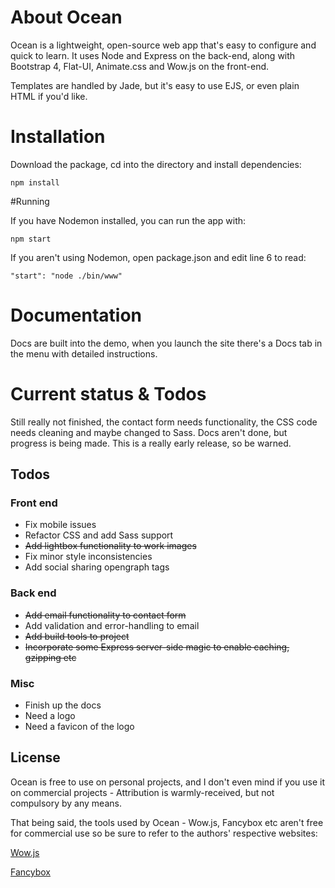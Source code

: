 # About Ocean
Ocean is a lightweight, open-source web app that's easy to configure and quick to learn. It uses Node and Express on the back-end, along with Bootstrap 4, Flat-UI, Animate.css and Wow.js on the front-end.

Templates are handled by Jade, but it's easy to use EJS, or even plain HTML if you'd like.

# Installation
Download the package, cd into the directory and install dependencies:

```
npm install
```

#Running

If you have Nodemon installed, you can run the app with:

```
npm start
```

If you aren't using Nodemon, open package.json and edit line 6 to read:

```
"start": "node ./bin/www"
```

# Documentation

Docs are built into the demo, when you launch the site there's a Docs tab in the menu with detailed instructions.

# Current status & Todos

Still really not finished, the contact form needs functionality, the CSS code needs cleaning and maybe changed to Sass. Docs aren't done, but progress is being made. This is a really early release, so be warned.

## Todos

### Front end
* Fix mobile issues
* Refactor CSS and add Sass support
* <s>Add lightbox functionality to work images</s>
* Fix minor style inconsistencies
* Add social sharing opengraph tags

### Back end
* <s>Add email functionality to contact form</s>
* Add validation and error-handling to email
* <s>Add build tools to project</s>
* <s>Incorporate some Express server-side magic to enable caching, gzipping etc</s>

### Misc
* Finish up the docs
* Need a logo
* Need a favicon of the logo

## License

Ocean is free to use on personal projects, and I don't even mind if you use it on commercial projects - Attribution is warmly-received, but not compulsory by any means.

That being said, the tools used by Ocean - Wow.js, Fancybox etc aren't free for commercial use so be sure to refer to the authors' respective websites:

[Wow.js](http://mynameismatthieu.com/WOW/)

[Fancybox](http://fancyapps.com/fancybox/#license)